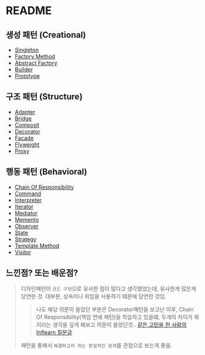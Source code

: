 # README

## 생성 패턴 (Creational)

- [Singleton](<./Creational(%EC%83%9D%EC%84%B1)%20Pattern/Singleton.md>)
- [Factory Method](<./Creational(%EC%83%9D%EC%84%B1)%20Pattern/Factory Method.md>)
- [Abstract Factory](<./Creational(생성)%20Pattern/Abstract Factory.md>)
- [Builder](<./Creational(생성) Pattern/Builder.md>)
- [Prototype](<./Creational(생성) Pattern/Prototype.md>)

## 구조 패턴 (Structure)

- [Adapter](<./Structure(구조)%20Pattern/Adapter.md>)
- [Bridge](<./Structure(구조) Pattern/Bridge.md>)
- [Composit](<./Structure(구조)%20Pattern/Composit.md>)
- [Decorator](<./Structure(구조)%20Pattern/Decorator.md>)
- [Facade](<./Structure(구조)%20Pattern/Facade.md>)
- [Flyweight](<./Structure(구조)%20Pattern/Flyweight.md>)
- [Proxy](<./Structure(구조)%20Pattern/Proxy.md>)

## 행동 패턴 (Behavioral)

- [Chain Of Responsibility](<./Behavioral(행동)%20Pattern/Chain%20of%20Responsibility.md>)
- [Command](<./Behavioral(행동)%20Pattern/Command.md>)
- [Interpreter](<./Behavioral(행동)%20Pattern/Interpreter.md>)
- [Iterator](<./Behavioral(행동)%20Pattern/Iterator.md>)
- [Mediator](<./Behavioral(행동)%20Pattern/Mediator.md>)
- [Memento](<./Behavioral(행동)%20Pattern/Memento.md>)
- [Observer](<./Behavioral(행동)%20Pattern/Observer.md>)
- [State](<./Behavioral(행동)%20Pattern/State.md>)
- [Strategy](<./Behavioral(행동)%20Pattern/Strategy.md>)
- [Template Method](<./Behavioral(행동)%20Pattern/Template%20Method.md>)
- [Visitor](<./Behavioral(행동)%20Pattern/Visitor.md>)

## 느낀점? 또는 배운점?

> 디자인패턴이 `코드 구현`으로 유사한 점이 많다고 생각했었는데, 유사한게 많은게 당연한 것.
> 대부분, 상속이나 위임을 사용하기 떄문에 당연한 것임.
>
> > 나도 해당 의문이 들었던 부분은 Decorator패턴을 보고난 이후, Chain Of Responsibility(책임 연쇄 패턴)을 학습하고 있을떄, 두개의 차이가 뭐지라는 생각을 깊게 해보고 의문이 들었던것.. [같은 고민을 한 사람의 Inflearn 질문글](https://www.inflearn.com/questions/340014)
>
> 패턴을 통해서 `해결하고자 하는 본질적인 문제`를 관점으로 보는게 좋음.
